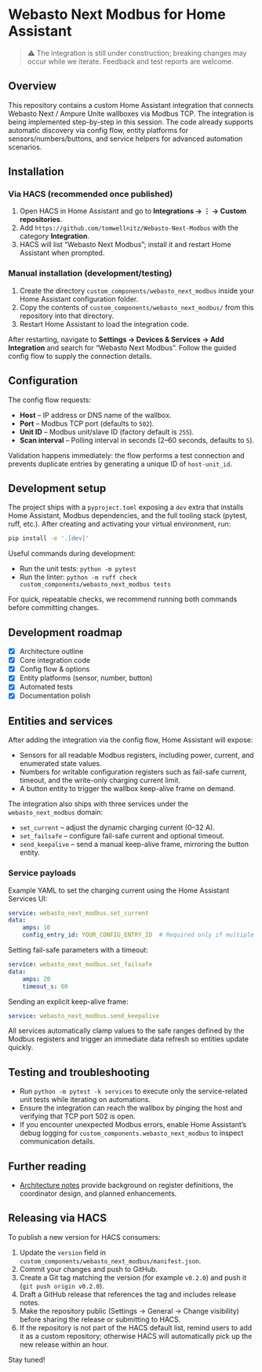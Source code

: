 # Webasto Next Modbus for Home Assistant

> ⚠️ The integration is still under construction; breaking changes may occur while we iterate. Feedback and test reports are welcome.

## Overview

This repository contains a custom Home Assistant integration that connects Webasto Next / Ampure Unite wallboxes via Modbus TCP. The integration is being implemented step-by-step in this session. The code already supports automatic discovery via config flow, entity platforms for sensors/numbers/buttons, and service helpers for advanced automation scenarios.

## Installation

### Via HACS (recommended once published)

1. Open HACS in Home Assistant and go to **Integrations → ⋮ → Custom repositories**.
2. Add `https://github.com/tomwellnitz/Webasto-Next-Modbus` with the category **Integration**.
3. HACS will list “Webasto Next Modbus”; install it and restart Home Assistant when prompted.

### Manual installation (development/testing)

1. Create the directory `custom_components/webasto_next_modbus` inside your Home Assistant configuration folder.
2. Copy the contents of `custom_components/webasto_next_modbus/` from this repository into that directory.
3. Restart Home Assistant to load the integration code.

After restarting, navigate to **Settings → Devices & Services → Add Integration** and search for “Webasto Next Modbus”. Follow the guided config flow to supply the connection details.

## Configuration

The config flow requests:

- **Host** – IP address or DNS name of the wallbox.
- **Port** – Modbus TCP port (defaults to `502`).
- **Unit ID** – Modbus unit/slave ID (factory default is `255`).
- **Scan interval** – Polling interval in seconds (2–60 seconds, defaults to `5`).

Validation happens immediately: the flow performs a test connection and prevents duplicate entries by generating a unique ID of `host-unit_id`.

## Development setup

The project ships with a `pyproject.toml` exposing a `dev` extra that installs Home Assistant, Modbus dependencies, and the full tooling stack (pytest, ruff, etc.). After creating and activating your virtual environment, run:

```bash
pip install -e '.[dev]'
```

Useful commands during development:

- Run the unit tests: `python -m pytest`
- Run the linter: `python -m ruff check custom_components/webasto_next_modbus tests`

For quick, repeatable checks, we recommend running both commands before committing changes.

## Development roadmap

- [x] Architecture outline
- [x] Core integration code
- [x] Config flow & options
- [x] Entity platforms (sensor, number, button)
- [x] Automated tests
- [x] Documentation polish

## Entities and services

After adding the integration via the config flow, Home Assistant will expose:

- Sensors for all readable Modbus registers, including power, current, and enumerated state values.
- Numbers for writable configuration registers such as fail-safe current, timeout, and the write-only charging current limit.
- A button entity to trigger the wallbox keep-alive frame on demand.

The integration also ships with three services under the `webasto_next_modbus` domain:

- `set_current` – adjust the dynamic charging current (0–32 A).
- `set_failsafe` – configure fail-safe current and optional timeout.
- `send_keepalive` – send a manual keep-alive frame, mirroring the button entity.

### Service payloads

Example YAML to set the charging current using the Home Assistant Services UI:

```yaml
service: webasto_next_modbus.set_current
data:
	amps: 16
	config_entry_id: YOUR_CONFIG_ENTRY_ID  # Required only if multiple wallboxes are configured
```

Setting fail-safe parameters with a timeout:

```yaml
service: webasto_next_modbus.set_failsafe
data:
	amps: 20
	timeout_s: 60
```

Sending an explicit keep-alive frame:

```yaml
service: webasto_next_modbus.send_keepalive
```

All services automatically clamp values to the safe ranges defined by the Modbus registers and trigger an immediate data refresh so entities update quickly.

## Testing and troubleshooting

- Run `python -m pytest -k services` to execute only the service-related unit tests while iterating on automations.
- Ensure the integration can reach the wallbox by pinging the host and verifying that TCP port 502 is open.
- If you encounter unexpected Modbus errors, enable Home Assistant’s debug logging for `custom_components.webasto_next_modbus` to inspect communication details.

## Further reading

- [Architecture notes](docs/architecture.md) provide background on register definitions, the coordinator design, and planned enhancements.

## Releasing via HACS

To publish a new version for HACS consumers:

1. Update the `version` field in `custom_components/webasto_next_modbus/manifest.json`.
2. Commit your changes and push to GitHub.
3. Create a Git tag matching the version (for example `v0.2.0`) and push it (`git push origin v0.2.0`).
4. Draft a GitHub release that references the tag and includes release notes.
5. Make the repository public (Settings → General → Change visibility) before sharing the release or submitting to HACS.
6. If the repository is not part of the HACS default list, remind users to add it as a custom repository; otherwise HACS will automatically pick up the new release within an hour.

Stay tuned!
